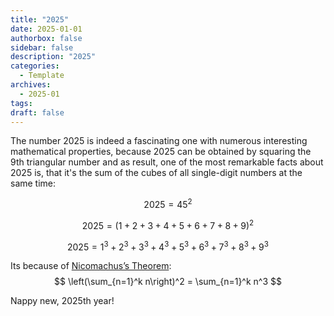 ```yaml
---
title: "2025"
date: 2025-01-01
authorbox: false
sidebar: false
description: "2025"
categories:
  - Template
archives:
  - 2025-01
tags: 
draft: false
---
```

The number 2025 is indeed a fascinating one with numerous interesting mathematical properties, because 2025 can be obtained by squaring the 9th triangular number and as result, one of the most remarkable facts about 2025 is, that it's the sum of the cubes of all single-digit numbers at the same time:


$$
2025 = 45^2
$$

$$
2025 = (1+2+3+4+5+6+7+8+9)^2
$$

$$
2025=1^3+2^3+3^3+4^3+5^3+6^3+7^3+8^3+9^3
$$

<!--more-->

Its because of [Nicomachus’s Theorem](https://blogs.mathworks.com/loren/2010/03/04/nichomachuss-theorem/):
$$
\left(\sum_{n=1}^k n\right)^2 = \sum_{n=1}^k n^3
$$

Nappy new, 2025th year!

